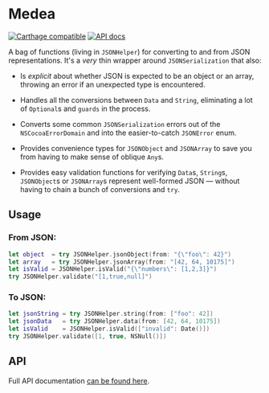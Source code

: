 # Medea

[![Carthage compatible](https://img.shields.io/badge/Carthage-compatible-4BC51D.svg?style=flat)](https://github.com/Carthage/Carthage)
[![API docs](https://jemmons.github.io/Medea/badge.svg)](https://jemmons.github.io/Medea/Enums/JSONHelper.html)

A bag of functions (living in `JSONHelper`) for converting to and from JSON representations. It's a *very* thin wrapper around `JSONSerialization` that also:
 
 * Is *explicit* about whether JSON is expected to be an object or an array, throwing an error if an unexpected type is encountered.

 * Handles all the conversions between `Data` and `String`, eliminating a lot of `Optional`s and `guards` in the process.

 * Converts some common `JSONSerialization` errors out of the `NSCocoaErrorDomain` and into the easier-to-catch `JSONError` enum.

 * Provides convenience types for `JSONObject` and `JSONArray` to save you from having to make sense of oblique `Any`s.

 * Provides easy validation functions for verifying `Data`s, `String`s, `JSONObject`s or `JSONArray`s represent well-formed JSON — without having to chain a bunch of conversions and `try`.

## Usage

### From JSON:

```swift
let object  = try JSONHelper.jsonObject(from: "{\"foo\": 42}")
let array   = try JSONHelper.jsonArray(from: "[42, 64, 10175]")
let isValid = JSONHelper.isValid("{\"numbers\": [1,2,3]}")
try JSONHelper.validate("[1,true,null]")
```

### To JSON:

```swift
let jsonString = try JSONHelper.string(from: ["foo": 42])
let jsonData   = try JSONHelper.data(from: [42, 64, 10175])
let isValid    = JSONHelper.isValid(["invalid": Date()])
try JSONHelper.validate([1, true, NSNull()])
```

## API
Full API documentation [can be found here](https://jemmons.github.io/Medea/Enums/JSONHelper.html).
